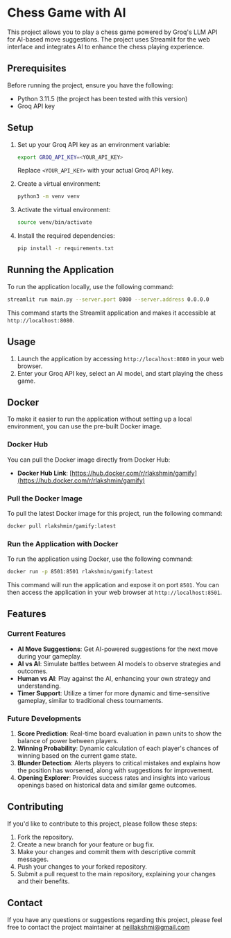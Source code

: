 
# Chess Game with AI

This project allows you to play a chess game powered by Groq's LLM API for AI-based move suggestions. The project uses Streamlit for the web interface and integrates AI to enhance the chess playing experience.

## Prerequisites

Before running the project, ensure you have the following:

- Python 3.11.5 (the project has been tested with this version)
- Groq API key

## Setup

1. Set up your Groq API key as an environment variable:

   ```bash
   export GROQ_API_KEY=<YOUR_API_KEY>
   ```

   Replace `<YOUR_API_KEY>` with your actual Groq API key.

2. Create a virtual environment:

   ```bash
   python3 -m venv venv
   ```

3. Activate the virtual environment:

   ```bash
   source venv/bin/activate
   ```

4. Install the required dependencies:

   ```bash
   pip install -r requirements.txt
   ```

## Running the Application

To run the application locally, use the following command:

```bash
streamlit run main.py --server.port 8080 --server.address 0.0.0.0
```

This command starts the Streamlit application and makes it accessible at `http://localhost:8080`.

## Usage

1. Launch the application by accessing `http://localhost:8080` in your web browser.
2. Enter your Groq API key, select an AI model, and start playing the chess game.

## Docker

To make it easier to run the application without setting up a local environment, you can use the pre-built Docker image.

### Docker Hub

You can pull the Docker image directly from Docker Hub:

- **Docker Hub Link**: [https://hub.docker.com/r/rlakshmin/gamify](https://hub.docker.com/r/rlakshmin/gamify)

### Pull the Docker Image

To pull the latest Docker image for this project, run the following command:

```bash
docker pull rlakshmin/gamify:latest
```

### Run the Application with Docker

To run the application using Docker, use the following command:

```bash
docker run -p 8501:8501 rlakshmin/gamify:latest
```

This command will run the application and expose it on port `8501`. You can then access the application in your web browser at `http://localhost:8501`.

## Features

### Current Features

- **AI Move Suggestions**: Get AI-powered suggestions for the next move during your gameplay.
- **AI vs AI**: Simulate battles between AI models to observe strategies and outcomes.
- **Human vs AI**: Play against the AI, enhancing your own strategy and understanding.
- **Timer Support**: Utilize a timer for more dynamic and time-sensitive gameplay, similar to traditional chess tournaments.

### Future Developments

1. **Score Prediction**: Real-time board evaluation in pawn units to show the balance of power between players.
2. **Winning Probability**: Dynamic calculation of each player's chances of winning based on the current game state.
3. **Blunder Detection**: Alerts players to critical mistakes and explains how the position has worsened, along with suggestions for improvement.
4. **Opening Explorer**: Provides success rates and insights into various openings based on historical data and similar game outcomes.

## Contributing

If you'd like to contribute to this project, please follow these steps:

1. Fork the repository.
2. Create a new branch for your feature or bug fix.
3. Make your changes and commit them with descriptive commit messages.
4. Push your changes to your forked repository.
5. Submit a pull request to the main repository, explaining your changes and their benefits.

## Contact

If you have any questions or suggestions regarding this project, please feel free to contact the project maintainer at [neillakshmi@gmail.com](mailto:neillakshmi@gmail.com)
